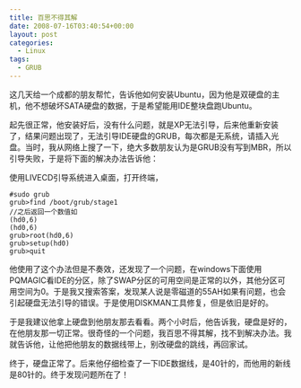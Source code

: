 ```yaml
---
title: 百思不得其解
date: 2008-07-16T03:40:54+00:00
layout: post
categories:
  - Linux
tags:
  - GRUB
---
```


这几天给一个成都的朋友帮忙，告诉他如何安装Ubuntu，因为他是双硬盘的主机，他不想破坏SATA硬盘的数据，于是希望能用IDE整块盘跑Ubuntu。

起先很正常，他安装好后，没有什么问题，就是XP无法引导，后来他重新安装了，结果问题出现了，无法引导IDE硬盘的GRUB，每次都是无系统，请插入光盘。当时，我从网络上搜了一下，绝大多数朋友认为是GRUB没有写到MBR，所以引导失败，于是将下面的解决办法告诉他：

使用LIVECD引导系统进入桌面，打开终端，
<!--more-->

```
#sudo grub
grub>find /boot/grub/stage1
//之后返回一个数值如 
(hd0,6)
(hd0,6)
grub>root(hd0,6)
grub>setup(hd0)
grub>quit
```

他使用了这个办法但是不奏效，还发现了一个问题，在windows下面使用PQMAGIC看IDE的分区，除了SWAP分区的可用空间是正常的以外，其他分区可用空间为0。于是我又搜索答案，发现某人说是零磁道的55AH如果有问题，也会引起硬盘无法引导的错误。于是使用DISKMAN工具修复，但是依旧是好的。

于是我建议他拿上硬盘到他朋友那去看看。两个小时后，他告诉我，硬盘是好的，在他朋友那一切正常。很奇怪的一个问题，我百思不得其解，找不到解决办法。我就告诉他，让他把他朋友的数据线带上，别改硬盘的跳线，再回家试。

终于，硬盘正常了。后来他仔细检查了一下IDE数据线，是40针的，而他用的新线是80针的。终于发现问题所在了！